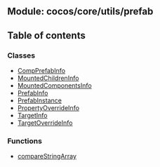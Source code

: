 ## Module: cocos/core/utils/prefab


<div class="table-of-content">
<h2> Table of contents </h2>


### Classes

- [CompPrefabInfo](docs/en/cocos-core-utils-prefab/Class/CompPrefabInfo.md)
- [MountedChildrenInfo](docs/en/cocos-core-utils-prefab/Class/MountedChildrenInfo.md)
- [MountedComponentsInfo](docs/en/cocos-core-utils-prefab/Class/MountedComponentsInfo.md)
- [PrefabInfo](docs/en/cocos-core-utils-prefab/Class/PrefabInfo.md)
- [PrefabInstance](docs/en/cocos-core-utils-prefab/Class/PrefabInstance.md)
- [PropertyOverrideInfo](docs/en/cocos-core-utils-prefab/Class/PropertyOverrideInfo.md)
- [TargetInfo](docs/en/cocos-core-utils-prefab/Class/TargetInfo.md)
- [TargetOverrideInfo](docs/en/cocos-core-utils-prefab/Class/TargetOverrideInfo.md)


### Functions

- [compareStringArray](docs/en/cocos-core-utils-prefab/Function/compareStringArray.md)

</div>
